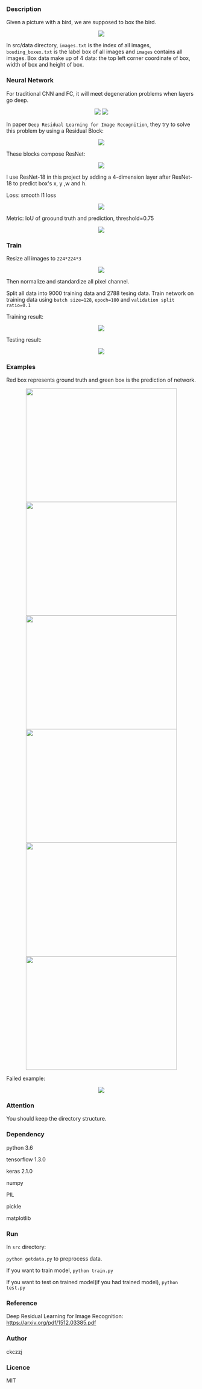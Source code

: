 ### Description

Given a picture with a bird, we are supposed to box the bird.

<div align=center><img  src="./img/before.png"/></div>

In src/data directory, ```images.txt``` is the index of all images, ```bouding_boxex.txt``` is the label box of all images and  ```images``` contains all images. Box data make up of 4 data: the top left corner coordinate of box, width of box and height of box. 



### Neural Network

For traditional CNN and FC, it will meet degeneration problems when layers go deep.

<div align="center">
<img  src="./img/degeneration1.png"/>

<img  src="./img/degeneration2.png"/>
</div>

In paper ```Deep Residual Learning for Image Recognition```, they try to solve this problem by using a Residual Block:

<div align=center><img  src="./img/ResidualBlock.png"/></div>

These blocks compose ResNet:

<div align=center><img  src="./img/ResNet.png"/></div>

I use ResNet-18 in this project by adding a 4-dimension layer after ResNet-18 to predict box's x, y ,w and h.

Loss: smooth l1 loss

<div align=center><img  src="./img/loss.png"/></div>

Metric: IoU of groound truth and prediction, threshold=0.75

<div align=center><img  src="./img/IoU.png"/></div>



### Train

Resize all images to ```224*224*3```

<div align=center><img  src="./img/after.png"/></div>

Then normalize and standardize all pixel channel.

Split all data into 9000 training data and 2788 tesing data. Train network on training data using ```batch size=128```, ```epoch=100``` and ```validation split ratio=0.1```

Training result:

<div align=center><img  src="./img/model.png"/></div>

Testing result:

<div align=center><img  src="./img/test.png"/></div>



### Examples

Red box represents ground truth and green box is the prediction of network.

<div align=center>
<img  height="300px" width="400px" src="./img/result1.png"/>
<img  height="300px" width="400px" src="./img/result2.png"/>
</div>
<div align=center>
<img   height="300px" width="400px" src="./img/result3.png"/>
<img   height="300px" width="400px" src="./img/result4.png"/>
</div>
<div align=center>
<img  height="300px" width="400px"  src="./img/result5.png"/>
<img   height="300px" width="400px" src="./img/result6.png"/>
</div>

Failed example:

<div align=center><img  src="./img/fail.png"/></div>



### Attention

You should keep the directory structure.



### Dependency

python 3.6

tensorflow 1.3.0

keras 2.1.0

numpy

PIL

pickle

matplotlib



### Run

In ```src``` directory:

```python getdata.py``` to preprocess data.

If you want to train model, ```python train.py```

If you want to test on trained model(if you had trained model), ```python test.py```



### Reference

Deep Residual Learning for Image Recognition: https://arxiv.org/pdf/1512.03385.pdf



### Author

ckczzj



### Licence 

MIT

